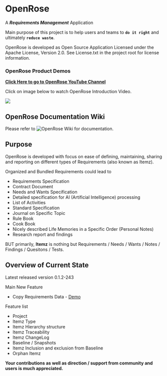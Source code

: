 # OpenRose

A ***Requirements Management*** Application

Main purpose of this project is to help users and teams to **`do it right`** and ultimately **`reduce waste`**.

OpenRose is developed as Open Source Application Licensed under the Apache License, Version 2.0. See License.txt in the project root for license information.

### OpenRose Product Demos

**[Click Here to go to OpenRose YouTube Channel](https://www.youtube.com/@openroserm)**

Click on image below to watch OpenRose Introduction Video.

[<img src="https://i.ytimg.com/vi/P0x3ZaHg8sA/hqdefault.jpg?sqp=-oaymwEcCNACELwBSFXyq4qpAw4IARUAAIhCGAFwAcABBg==&rs=AOn4CLCXYp_Ee2ycg0Lm_GlntHkGiYBJyQ">](https://www.youtube.com/watch?v=P0x3ZaHg8sA)

## OpenRose Documentation Wiki

Please refer to ![OpenRose Wiki](https://github.com/OpenRose/OpenRose/wiki) for documentation. 

## Purpose

OpenRose is developed with focus on ease of defining, maintaining, sharing and reporting on different types of Requirements (also known as Itemz).

Organized and Bundled Requirements could lead to

- Requirements Specification
- Contract Document
- Needs and Wants Specification
- Detailed specification for AI (Artificial Intelligence) processing
- List of Activities
- Standard Specification
- Journal on Specific Topic
- Rule Book
- Cook Book
- Nicely described Life Memories in a Specific Order (Personal Notes)
- Research report and findings

BUT primarily, **Itemz** is nothing but Requirements / Needs / Wants / Notes / Findings / Quesitons / Tests.

## Overview of Current State

Latest released version 0.1.2-243

Main New Feature

 - Copy Requirements Data - [Demo](https://www.youtube.com/watch?v=2bExGaaQSVc)

Feature list

 - Project
 - Itemz Type
 - Itemz Hierarchy structure
 - Itemz Traceability
 - Itemz ChangeLog
 - Baseline / Snapshots
 - Itemz Inclusion and exclusion from Baseline
 - Orphan Itemz 

**Your contributions as well as direction / support from community and users is much appreciated.**
